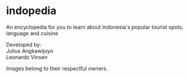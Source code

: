# indopedia

An encyclopedia for you to learn about Indonesia's popular tourist spots, language and cuisine <br>

Developed by: <br>
Julius Angkawijoyo <br>
Leonardo Vinsen <br>

Images belong to their respectful owners.
